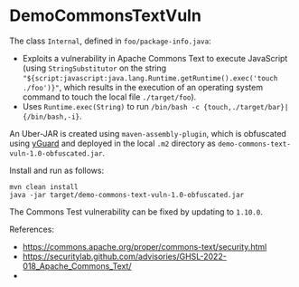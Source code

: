 # DemoCommonsTextVuln

The class `Internal`, defined in `foo/package-info.java`:

- Exploits a vulnerability in Apache Commons Text to execute JavaScript (using
`StringSubstitutor` on the string
`"${script:javascript:java.lang.Runtime.getRuntime().exec('touch ./foo')}"`,
which results in the execution of an operating system command to touch the local file `./target/foo`).
- Uses `Runtime.exec(String)` to run `/bin/bash -c {touch,./target/bar}|{/bin/bash,-i}`.

An Uber-JAR is created using `maven-assembly-plugin`, which is obfuscated using
[yGuard](https://github.com/yWorks/yGuard/) and deployed in the local `.m2`
directory as `demo-commons-text-vuln-1.0-obfuscated.jar`.

Install and run as follows:
```
mvn clean install
java -jar target/demo-commons-text-vuln-1.0-obfuscated.jar 
```

The Commons Test vulnerability can be fixed by updating to `1.10.0`.

References:
- https://commons.apache.org/proper/commons-text/security.html
- https://securitylab.github.com/advisories/GHSL-2022-018_Apache_Commons_Text/
- 
